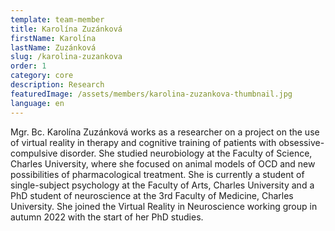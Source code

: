 ```yaml
---
template: team-member
title: Karolína Zuzánková
firstName: Karolína
lastName: Zuzánková
slug: /karolina-zuzankova
order: 1
category: core
description: Research
featuredImage: /assets/members/karolina-zuzankova-thumbnail.jpg
language: en
---
```


Mgr. Bc. Karolína Zuzánková works as a researcher on a project on the use of virtual reality in therapy and cognitive training of patients with obsessive-compulsive disorder. She studied neurobiology at the Faculty of Science, Charles University, where she focused on animal models of OCD and new possibilities of pharmacological treatment. She is currently a student of single-subject psychology at the Faculty of Arts, Charles University and a PhD student of neuroscience at the 3rd Faculty of Medicine, Charles University. She joined the Virtual Reality in Neuroscience working group in autumn 2022 with the start of her PhD studies.
